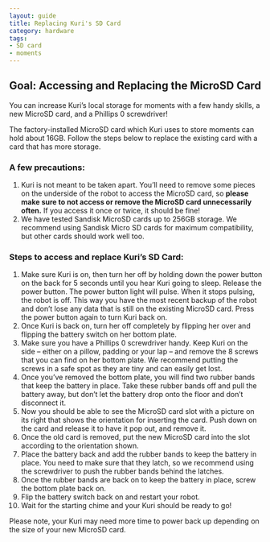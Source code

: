 ```yaml
---
layout: guide
title: Replacing Kuri's SD Card
category: hardware
tags: 
- SD card
- moments
---
```


## Goal: Accessing and Replacing the MicroSD Card
You can increase Kuri’s local storage for moments with a few handy skills, a new MicroSD card, and a Phillips 0 screwdriver!

The factory-installed MicroSD card which Kuri uses to store moments can hold about 16GB.  Follow the steps below to replace the existing card with a card that has more storage.

### A few precautions:

1. Kuri is not meant to be taken apart. You’ll need to remove some pieces on the underside of the robot to access the MicroSD card, so **please make sure to not access or remove the MicroSD card unnecessarily often.** If you access it once or twice, it should be fine!
2. We have tested Sandisk MicroSD cards up to 256GB storage. We recommend using Sandisk Micro SD cards for maximum compatibility, but other cards should work well too.

### Steps to access and replace Kuri’s SD Card:

1. Make sure Kuri is on, then turn her off by holding down the power button on the back for 5 seconds until you hear Kuri going to sleep. Release the power button. The power button light will pulse. When it stops pulsing, the robot is off.  This way you have the most recent backup of the robot and don’t lose any data that is still on the existing MicroSD card.  Press the power button again to turn Kuri back on. 
2. Once Kuri is back on, turn her off completely by flipping her over and flipping the battery switch on her bottom plate.
3. Make sure you have a Phillips 0 screwdriver handy. Keep Kuri on the side – either on a pillow, padding or your lap – and remove the 8 screws that you can find on her bottom plate. We recommend putting the screws in a safe spot as they are tiny and can easily get lost.
4. Once you’ve removed the bottom plate, you will find two rubber bands that keep the battery in place. Take these rubber bands off and pull the battery away, but don’t let the battery drop onto the floor and don’t disconnect it.
5. Now you should be able to see the MicroSD card slot with a picture on its right that shows the orientation for inserting the card. Push down on the card and release it to have it pop out, and remove it.
6. Once the old card is removed, put the new MicroSD card into the slot according to the orientation shown.
7. Place the battery back and add the rubber bands to keep the battery in place. You need to make sure that they latch, so we recommend using the screwdriver to push the rubber bands behind the latches.
8. Once the rubber bands are back on to keep the battery in place, screw the bottom plate back on. 
9. Flip the battery switch back on and restart your robot.
10. Wait for the starting chime and your Kuri should be ready to go!

Please note, your Kuri may need more time to power back up depending on the size of your new MicroSD card.
